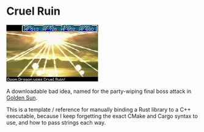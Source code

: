 # Cruel Ruin

![](CruelRuin.jpeg)

A downloadable bad idea, named for the party-wiping final boss attack in 
[Golden Sun](https://en.wikipedia.org/wiki/Golden_Sun).

This is a template / reference for manually binding a Rust library to a C++ executable,
because I keep forgetting the exact CMake and Cargo syntax to use, and how
to pass strings each way.
